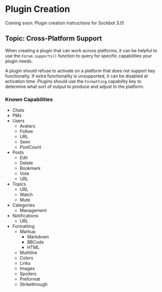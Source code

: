 # Plugin Creation

Coming soon: Plugin creation instructions for Sockbot 3.0! 


## Topic: Cross-Platform Support

When creating a plugin that can work across platforms, it can be helpful to use the `Forum.supports()` function to query for specific capabilities your plugin needs.

A plugin should refuse to activate on a platform that does not support key functionalty. If extra functionality is unsupported, it can be disabled at activation time. Plugins should use the `Formatting` capability key to determine what sort of output to produce and adjust to the platform.

### Known Capabilities

- Chats
- PMs
- Users
    - Avatars
    - Follow
    - URL
    - Seen
    - PostCount
- Posts
    - Edit
    - Delete
    - Bookmark
    - Vote
    - URL
- Topics
    - URL
    - Watch
    - Mute
- Categories
    - Management
- Notifications
    - URL
- Formatting
    - Markup
        - Markdown
        - BBCode
        - HTML
    - Multiline
    - Colors
    - Links
    - Images
    - Spoilers
    - Preformat
    - Strikethrough